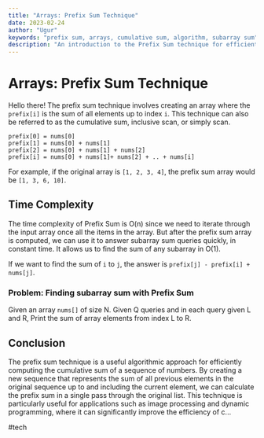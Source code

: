 ```yaml
---
title: "Arrays: Prefix Sum Technique"
date: 2023-02-24
author: "Ugur"
keywords: "prefix sum, arrays, cumulative sum, algorithm, subarray sum"
description: "An introduction to the Prefix Sum technique for efficiently computing cumulative sums in arrays."
---
```


# Arrays: Prefix Sum Technique

Hello there! The prefix sum technique involves creating an array where the `prefix[i]` is the sum of all elements up to index `i`. This technique can also be referred to as the cumulative sum, inclusive scan, or simply scan.

```
prefix[0] = nums[0]
prefix[1] = nums[0] + nums[1]
prefix[2] = nums[0] + nums[1] + nums[2]
prefix[i] = nums[0] + nums[1]+ nums[2] + .. + nums[i]
```

For example, if the original array is `[1, 2, 3, 4]`, the prefix sum array would be `[1, 3, 6, 10]`.

## Time Complexity

The time complexity of Prefix Sum is O(n) since we need to iterate through the input array once all the items in the array. But after the prefix sum array is computed, we can use it to answer subarray sum queries quickly, in constant time. It allows us to find the sum of any subarray in O(1).

If we want to find the sum of `i` to `j`, the answer is `prefix[j] - prefix[i] + nums[j]`.

### Problem: Finding subarray sum with Prefix Sum

Given an array `nums[]` of size N. Given Q queries and in each query given L and R, Print the sum of array elements from index L to R.

## Conclusion

The prefix sum technique is a useful algorithmic approach for efficiently computing the cumulative sum of a sequence of numbers. By creating a new sequence that represents the sum of all previous elements in the original sequence up to and including the current element, we can calculate the prefix sum in a single pass through the original list. This technique is particularly useful for applications such as image processing and dynamic programming, where it can significantly improve the efficiency of c...

#tech
